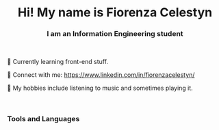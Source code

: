 <!--
**clstyn/clstyn** is a ✨ _special_ ✨ repository because its `README.md` (this file) appears on your GitHub profile.

Here are some ideas to get you started:

- 🔭 I’m currently working on ...
- 🌱 I’m currently learning ...
- 👯 I’m looking to collaborate on ...
- 🤔 I’m looking for help with ...
- 💬 Ask me about ...
- 📫 How to reach me: ...
- 😄 Pronouns: ...
- ⚡ Fun fact: ...
-->

<h1 align="center">Hi! My name is Fiorenza Celestyn</h1>
<h3 align="center">I am an Information Engineering student</h3>
<br/>

🌱 Currently learning front-end stuff.

🙋 Connect with me: https://www.linkedin.com/in/fiorenzacelestyn/

🎵 My hobbies include listening to music and sometimes playing it.

<br/>
<h3>Tools and Languages<h3/>
